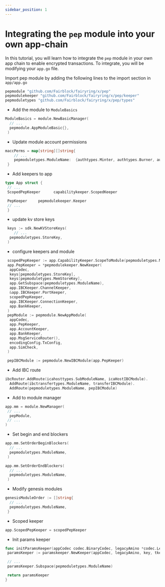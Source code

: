```yaml
---
sidebar_position: 1 
---
```


# Integrating the `pep` module into your own app-chain

In this tutorial, you will learn how to integrate the `pep` module in your own app chain to enable encrypted transactions.
To integrate, you will be modifying your `app.go` file.

Import pep module by adding the following lines to the import section in `app/app.go`

```go
pepmodule "github.com/Fairblock/fairyring/x/pep"
pepmodulekeeper "github.com/Fairblock/fairyring/x/pep/keeper"
pepmoduletypes "github.com/Fairblock/fairyring/x/pep/types"
```

- Add the module to `ModuleBasics`

```go
ModuleBasics = module.NewBasicManager(
  // ... 
  pepmodule.AppModuleBasic{},
 )
```

- Update module account permissions

```go
maccPerms = map[string][]string{
    // ...
    pepmoduletypes.ModuleName:  {authtypes.Minter, authtypes.Burner, authtypes.Staking},
 }
```

- Add keepers to app

```go
type App struct {
 // ...
 ScopedPepKeeper      capabilitykeeper.ScopedKeeper

 PepKeeper     pepmodulekeeper.Keeper
 // ...
 }
```

- update kv store keys

```go
 keys := sdk.NewKVStoreKeys(
    // ... 
  pepmoduletypes.StoreKey,
 )
```

- configure keepers and module

```go
 scopedPepKeeper := app.CapabilityKeeper.ScopeToModule(pepmoduletypes.ModuleName)
 app.PepKeeper = *pepmodulekeeper.NewKeeper(
  appCodec,
  keys[pepmoduletypes.StoreKey],
  keys[pepmoduletypes.MemStoreKey],
  app.GetSubspace(pepmoduletypes.ModuleName),
  app.IBCKeeper.ChannelKeeper,
  &app.IBCKeeper.PortKeeper,
  scopedPepKeeper,
  app.IBCKeeper.ConnectionKeeper,
  app.BankKeeper,
 )
 pepModule := pepmodule.NewAppModule(
  appCodec,
  app.PepKeeper,
  app.AccountKeeper,
  app.BankKeeper,
  app.MsgServiceRouter(),
  encodingConfig.TxConfig,
  app.SimCheck,
 )

 pepIBCModule := pepmodule.NewIBCModule(app.PepKeeper)
```

- Add IBC route

```go
ibcRouter.AddRoute(icahosttypes.SubModuleName, icaHostIBCModule).
  AddRoute(ibctransfertypes.ModuleName, transferIBCModule).
  AddRoute(pepmoduletypes.ModuleName, pepIBCModule)
```

- Add to module manager

```go
app.mm = module.NewManager(
 // ...  
  pepModule,
 // ... 
)
```

- Set begin and end blockers

```go
app.mm.SetOrderBeginBlockers(
  // ... 
  pepmoduletypes.ModuleName,
 )

app.mm.SetOrderEndBlockers(
  // ... 
  pepmoduletypes.ModuleName,
 )
```

- Modify genesis modules

```go
genesisModuleOrder := []string{
  // ...  
  pepmoduletypes.ModuleName,
 }
```

- Scoped keeper  

```go
app.ScopedPepKeeper = scopedPepKeeper
```

- Init params keeper

```go
func initParamsKeeper(appCodec codec.BinaryCodec, legacyAmino *codec.LegacyAmino, key, tkey storetypes.StoreKey) paramskeeper.Keeper {
 paramsKeeper := paramskeeper.NewKeeper(appCodec, legacyAmino, key, tkey)

 // ... 
 paramsKeeper.Subspace(pepmoduletypes.ModuleName)

 return paramsKeeper
}
```

